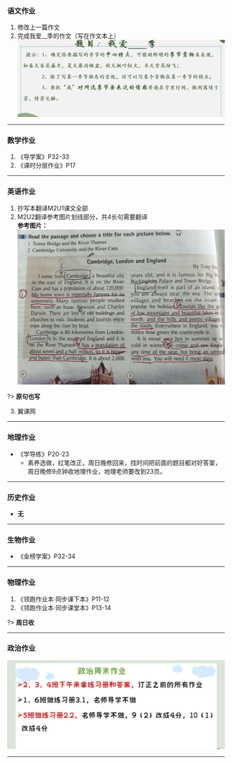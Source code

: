 ﻿### 语文作业 ###
1. 修改上一篇作文
2. 完成我爱__季的作文（写在作文本上）
![hw](../hw/_images/3c.jpg)
-----
### 数学作业 ###
1. 《导学案》P32-33
2. 《课时分层作业》P17
-----
### 英语作业 ###
1. 抄写本翻译M2U1课文全部
2. M2U2翻译参考图片划线部分，共4长句需要翻译  
**参考图片：**![参考图片](../hw/_images/3e.jpg)

?>  **原句也写**

3. 翼课网
-----
### 地理作业 ###
* 《学导练》P20-23
	* 素养选做，红笔改正，周日晚修回来，找时间把前面的题目都对好答案，周日晚修9点钟收地理作业，地理老师要改到23页。
-----
### 历史作业 ###
* **无**
-----
### 生物作业 ###
* 《金榜学案》P32-34
-----
### 物理作业 ###
1. 《领跑作业本·同步课下本》P11-12
2. 《领跑作业本·同步课堂本》P13-14

?> **周日收**

-----
### 政治作业 ###
![hw](../hw/_images/3p.jpg)

-----
